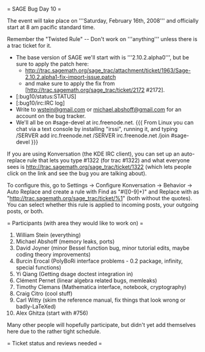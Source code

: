 = SAGE Bug Day 10 =

The event will take place on '''Saturday, February 16th, 2008''' and officially start at 8 am pacific standard time.

Remember the "Twisted Rule" -- Don't work on '''anything''' unless there is a trac ticket for it.

 * The base version of SAGE we'll start with is '''2.10.2.alpha0''', but be sure to apply the patch here:
     * http://trac.sagemath.org/sage_trac/attachment/ticket/1963/Sage-2.10.2.alpha1-fix-import-issue.patch
     * and make sure to apply the fix from [http://trac.sagemath.org/sage_trac/ticket/2172 #2172].
 * [:bug10/status:STATUS]
 * [:bug10/irc:IRC log]
 * Write to wstein@gmail.com or michael.abshoff@gmail.com for an account on the bug tracker.
 * We'll all be on #sage-devel at irc.freenode.net.
{{{
From Linux you can chat via a text console by installing "irssi", running it, and typing
  /SERVER add irc.freenode.net
  /SERVER irc.freenode.net
  /join #sage-devel
}}}

If you are using Konversation (the KDE IRC client), you can set up an auto-replace rule that lets you type #1322 (for trac #1322) and what everyone sees is http://trac.sagemath.org/sage_trac/ticket/1322 (which lets people click on the link and see the bug you are talking about).

To configure this, go to Settings -> Configure Konversation -> Behavior -> Auto Replace and create a rule with Find as "#([0-9]+)" and Replace with as "http://trac.sagemath.org/sage_trac/ticket/%1" (both without the quotes).  You can select whether this rule is applied to incoming posts, your outgoing posts, or both.

= Participants (with area they would like to work on) =
 1. William Stein (everything)
 2. Michael Abshoff (memory leaks, ports)
 3. David Joyner (minor Bessel function bug, minor tutorial edits, maybe coding theory improvements)
 4. Burcin Erocal (PolyBoRi interface problems - 0.2 package, infinity, special functions) 
 5. Yi Qiang (Getting dsage doctest integration in)
 6. Clément Pernet (linear algebra related bugs, memleaks)
 7. Timothy Clemans (Mathematica interface, notebook, cryptography)
 8. Craig Citro (cool stuff)
 9. Carl Witty (skim the reference manual, fix things that look wrong or badly-LaTeXed)
 10. Alex Ghitza (start with #756)

Many other people will hopefully participate, but didn't yet add themselves here due to the rather tight schedule.

= Ticket status and reviews needed =

